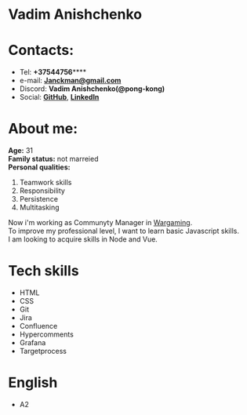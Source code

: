 # Vadim Anishchenko
# Contacts:
* Tel: **+37544756******
* e-mail: **Janckman@gmail.com**
* Discord: **Vadim Anishchenko(@pong-kong)**
* Social: **[GitHub](https://github.com/Pong-Kong)**, **[LinkedIn](https://www.linkedin.com/in/vadim-anishchenko-bb5824155/)**

# About me:

**Age:** 31   
**Family status:** not marreied  
**Personal qualities:**
  1. Teamwork skills
  2. Responsibility
  3. Persistence  
  4. Multitasking
 
Now i'm working as Communyty Manager in [Wargaming](https://wargaming.com/ru/).  
To improve my professional level, I want to learn basic Javascript skills.  
I am looking to acquire skills in Node and Vue.

# Tech skills
* HTML
* CSS
* Git
* Jira
* Confluence
* Hypercomments
* Grafana
* Targetprocess

# English
* A2
 
